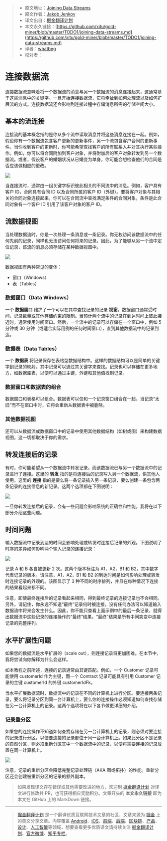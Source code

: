 > * 原文地址：[Joining Data Streams](http://tutorials.jenkov.com/data-streaming/joining-data-streams.html)
> * 原文作者：[Jakob Jenkov](https://twitter.com/#!/jjenkov)
> * 译文出自：[掘金翻译计划](https://github.com/xitu/gold-miner)
> * 本文永久链接：[https://github.com/xitu/gold-miner/blob/master/TODO1/joining-data-streams.md](https://github.com/xitu/gold-miner/blob/master/TODO1/joining-data-streams.md)
> * 译者：[whatbeg](https://github.com/whatbeg)
> * 校对者：

# 连接数据流

连接数据流意味着将一个数据流的消息与另一个数据流的消息连接起来，这通常基于这些消息中的关键字。一旦开始连接数据流，它将牵扯到如何处理流以及如何扩展流的方式。连接数据流还会影响到连接过程中存储消息所需的存储空间大小。

## 基本的流连接

连接流的基本概念指的是你从多个流中读取消息并将这些消息连接在一起。例如，假设你有一个数据流包含客户更新的更新事件，另一个流包含客户合同的更新事件。当你收到客户的更新时，你可能希望查找客户的所有联系人并对其执行某些操作。例如，你可以将合同附加到客户对象，并将附加后的客户对象转发到另一个数据流。或者，假设客户的婚姻状况从已婚变为单身，你可能会想检查他们的合同是否应该做相应的更改。

![](http://tutorials.jenkov.com/images/data-streaming/joining-data-streams-1.png)

当连接流时，通常由一组关键字标识彼此相关的不同流中的消息。例如，客户具有客户 ID，合同具有合同 ID 以及合同所属的客户 ID（外键）。要将客户对象与其相关的合同对象连接起来，你可以在合同流中查找满足条件的合同对象，条件是此合同对象有一个客户 ID 引用了该客户对象的客户 ID。

## 流数据视图

当处理数据流时，你是一次处理一条消息或一条记录。你无权访问该数据流中的任何先前的记录，同样也无法访问任何将来的记录。因此，为了能够从另一个流中定位记录，该流的消息必须存储在某种数据视图中。

![](http://tutorials.jenkov.com/images/data-streaming/joining-data-streams-2.png)

数据视图有两种常见的变体：

*   窗口（Windows）
*   表（Tables）

### 数据窗口（Data Windows）

一个 **数据窗口** 维护了一个可以在其中查找记录的记录 **视窗**。数据窗口通常受时间，记录数量或其他存储约束的限制。当预计两个流中的记录在到达时间上彼此接近时，通常使用时间窗口。然后，一个流中的记录可以存储在一个窗口中，例如 5 分钟或 30 分钟（或适合实际用例的任何时间窗口），直到其他数据流中的记录到达。

### 数据表（Data Tables）

一个 **数据表** 将记录保存在表格型数据结构中。这样的数据结构可以是简单的关键字到记录的映射，其中记录可以通过其关键字来查找。记录也可以存储在更多地方，如数据库表，以便可以通过主键，外键和其他值找到记录。

### 数据窗口和数据表的组合

数据窗口和表格可以组合。数据表可以仅和一个记录窗口组合在一起。当记录“太旧”而不在窗口中时，它将会重新从数据表中被删除。

### 其他数据视图

还可以从数据流或数据窗口中的记录中使用其他数据结构（如树或图）来构建数据视图。这一切都取决于你的需求。

## 转发连接后的记录

有时，你可能希望从一个数据流中转发记录，而该数据流已与另一个数据流中的记录进行了连接。这里的 **转发** 指的是将连接后的记录写入另一个数据流，供其他人使用。这里的 **连接** 指的是要么将一条记录插入另一条记录，要么创建一条包含两条记录的连接信息的新记录。这两个选项都在下图说明：

![](http://tutorials.jenkov.com/images/data-streaming/joining-data-streams-3.png)

一旦你转发连接后的记录，会有一些问题会影响系统的正确性和性能。我将在以下部分介绍这些问题。

## 时间问题

输入数据流中记录到达的时间会影响处理或转发时连接后记录的外观。下图说明了时序的差异如何影响两个输入记录的连接记录：

![](http://tutorials.jenkov.com/images/data-streaming/joining-data-streams-4.png)

记录 A 和 B 各自被更新 2 次。这两个版本标注为 A1，A2，B1 和 B2，其中数字代表记录的版本。请注意，A1，A2，B1 和 B2 的到达时间是如何影响处理或转发时连接记录的外观的。该图显示了 3 种不同的时序排列，并且在每种情况下连接的结果看起来都不同。

注意，即使最终连接后的记录看起来相同，得到最终记录的连接记录也不会相同。另外，请记住，你永远不知道“最终”记录何时被连接。没有任何办法可以知道输入数据流中将来会发生什么。因此，你不能只查看上面示例中的最后一条记录，就得出数据流中这些记录的连接操作的“最终”结果。“最终”结果是所有中间突变中连接记录的完整序列。

## 水平扩展性问题

如果您的数据流是水平扩展的（scale out），则连接记录将更加困难。在本节中，我将尝试向你解释为什么会这样。

如本教程之前所述，连接的记录通常由其键匹配。例如，一个 Customer 记录可能使用 customerId 作为主键，而一个 Contract 记录可能具有引用 Customer 记录的主键 customerId 的外键 customerIdFk。

当水平扩展数据流时，数据流中的记录在不同的计算机上进行分区。要连接两条记录，要么将记录分区到同一台计算机上，要么你的连接操作必须知道如何查找存储在另一台计算机上的记录。这两个选项将在以下各节做更详细的介绍。

### 记录重分区

如果您的连接操作不知道如何查找存储在另一台计算机上的记录，则必须对要连接的记录进行分区，以便要连接的记录都位于同一台计算机上。如果此分区不是记录的自然分区，则必须重新分区其中一个数据流中的记录，以便将需要连接的记录放置在同一计算机上。

![](http://tutorials.jenkov.com/images/data-streaming/joining-data-streams-5.png)

注意，记录的重新分区会降低完整记录处理链（AKA 图或拓扑）的性能。重新分区还会创建被重新分区的记录的额外副本。

> 如果发现译文存在错误或其他需要改进的地方，欢迎到 [掘金翻译计划](https://github.com/xitu/gold-miner) 对译文进行修改并 PR，也可获得相应奖励积分。文章开头的 **本文永久链接** 即为本文在 GitHub 上的 MarkDown 链接。

---

> [掘金翻译计划](https://github.com/xitu/gold-miner) 是一个翻译优质互联网技术文章的社区，文章来源为 [掘金](https://juejin.im) 上的英文分享文章。内容覆盖 [Android](https://github.com/xitu/gold-miner#android)、[iOS](https://github.com/xitu/gold-miner#ios)、[前端](https://github.com/xitu/gold-miner#前端)、[后端](https://github.com/xitu/gold-miner#后端)、[区块链](https://github.com/xitu/gold-miner#区块链)、[产品](https://github.com/xitu/gold-miner#产品)、[设计](https://github.com/xitu/gold-miner#设计)、[人工智能](https://github.com/xitu/gold-miner#人工智能)等领域，想要查看更多优质译文请持续关注 [掘金翻译计划](https://github.com/xitu/gold-miner)、[官方微博](http://weibo.com/juejinfanyi)、[知乎专栏](https://zhuanlan.zhihu.com/juejinfanyi)。
